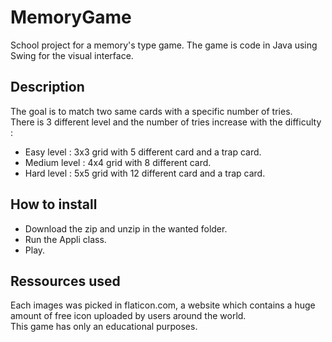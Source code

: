 # MemoryGame
School project for a memory's type game. 
The game is code in Java using Swing for the visual interface.

## Description

The goal is to match two same cards with a specific number of tries.  
There is 3 different level and the number of tries increase with the difficulty :
- Easy level : 3x3 grid with 5 different card and a trap card.
- Medium level : 4x4 grid with 8 different card.
- Hard level : 5x5 grid with 12 different card and a trap card.

## How to install 

- Download the zip and unzip in the wanted folder.
- Run the Appli class.
- Play.

## Ressources used

Each images was picked in flaticon.com, a website which contains a huge amount of free icon uploaded by users around the world.  
This game has only an educational purposes.
